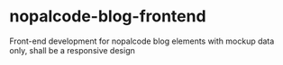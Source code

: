 # nopalcode-blog-frontend
Front-end development for nopalcode blog elements with mockup data only, shall be a responsive design
